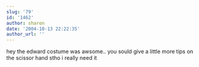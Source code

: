 ```yaml
---
slug: '79'
id: '1462'
author: sharon
date: '2004-10-13 22:22:35'
author_url: ''
---
```

hey the edward costume was awsome.. you sould give a little more tips on the scissor hand stho i really need it
